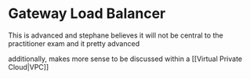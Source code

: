 # Gateway Load Balancer
This is advanced and stephane believes it will not be central to the practitioner exam and it pretty advanced

additionally, makes more sense to be discussed within a [[Virtual Private Cloud|VPC]]

